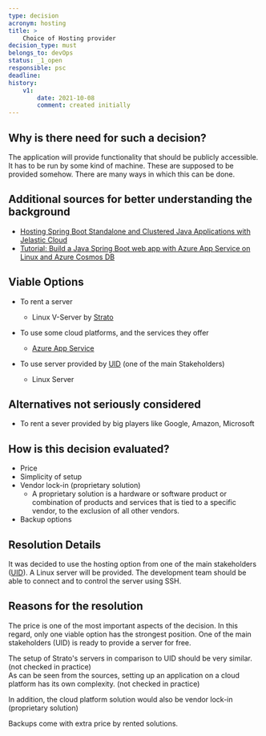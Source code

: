```yaml
---
type: decision
acronym: hosting
title: >
    Choice of Hosting provider
decision_type: must
belongs_to: devOps
status: _1_open
responsible: psc
deadline: 
history:
    v1:
        date: 2021-10-08
        comment: created initially    
---
```


## Why is there need for such a decision?

The application will provide functionality that should be publicly accessible.
It has to be run by some kind of machine.
These are supposed to be provided somehow.
There are many ways in which this can be done.

## Additional sources for better understanding the background
* [Hosting Spring Boot Standalone and Clustered Java Applications with Jelastic Cloud](https://jelastic.com/blog/hosting-spring-boot-java-applications/)
* [Tutorial: Build a Java Spring Boot web app with Azure App Service on Linux and Azure Cosmos DB](https://docs.microsoft.com/en-us/azure/app-service/tutorial-java-spring-cosmosdb)

## Viable Options

* To rent a server
    * Linux V-Server by [Strato](https://www.strato.de/server/linux-vserver/)
    

* To use some cloud platforms, and the services they offer 
    * [Azure App Service](https://docs.microsoft.com/en-us/azure/app-service/overview-hosting-plans)

    
* To use server provided by [UID](https://www.uid.com) (one of the main Stakeholders)
    * Linux Server


## Alternatives not seriously considered

* To rent a sever provided by big players like Google, Amazon, Microsoft

## How is this decision evaluated?

* Price
* Simplicity of setup
* Vendor lock-in (proprietary solution)
    * A proprietary solution is a hardware or software product or combination of products and services that is tied to a specific vendor, to the exclusion of all other vendors.
* Backup options
 
## Resolution Details

It was decided to use the hosting option from one of the main stakeholders ([UID](https://www.uid.com)).
A Linux server will be provided. The development team should be able to connect and to control the server using SSH.

## Reasons for the resolution

The price is one of the most important aspects of the decision.
In this regard, only one viable option has the strongest position.
One of the main stakeholders (UID) is ready to provide a server for free.

The setup of Strato's servers in comparison to UID should be very similar. (not checked in practice)\
As can be seen from the sources, setting up an application on a cloud platform has its own complexity. (not checked in practice)

In addition, the cloud platform solution would also be vendor lock-in (proprietary solution)

Backups come with extra price by rented solutions.
